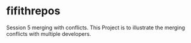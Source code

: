 # fifithrepos
Session 5 merging with conflicts.
This Project is to illustrate the merging conflicts with multiple developers.
